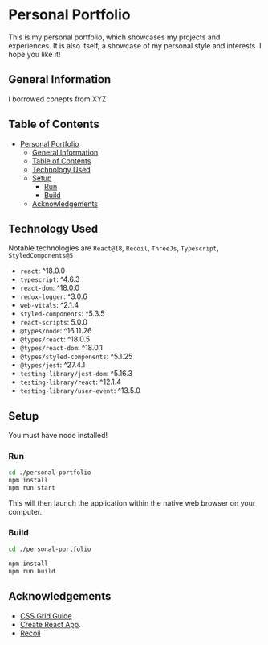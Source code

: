 # Personal Portfolio

This is my personal portfolio, which showcases my projects and experiences. It is also itself, a showcase of my personal style and interests. I hope you like it!

## General Information

I borrowed conepts from XYZ

## Table of Contents

- [Personal Portfolio](#Personal-Portfolio)
  - [General Information](#general-information)
  - [Table of Contents](#table-of-contents)
  - [Technology Used](#technology-used)
  - [Setup](#setup)
    - [Run](#run)
    - [Build](#build)
  - [Acknowledgements](#acknowledgements)

## Technology Used

Notable technologies are `React@18`, `Recoil`, `ThreeJs`, `Typescript`, `StyledComponents@5`

- `react`: ^18.0.0
- `typescript`: ^4.6.3
- `react-dom`: ^18.0.0
- `redux-logger`: ^3.0.6
- `web-vitals`: ^2.1.4
- `styled-components`: ^5.3.5
- `react-scripts`: 5.0.0
- `@types/node`: ^16.11.26
- `@types/react`: ^18.0.5
- `@types/react-dom`: ^18.0.1
- `@types/styled-components`: ^5.1.25
- `@types/jest`: ^27.4.1
- `testing-library/jest-dom`: ^5.16.3
- `testing-library/react`: ^12.1.4
- `testing-library/user-event`: ^13.5.0

## Setup

You must have node installed!

### Run

```bash
cd ./personal-portfolio
npm install
npm run start
```

This will then launch the application within the native web browser on your computer.

### Build

```bash
cd ./personal-portfolio

npm install
npm run build
```

## Acknowledgements

- [CSS Grid Guide](https://css-tricks.com/snippets/css/complete-guide-grid/)
- [Create React App](https://github.com/facebook/create-react-app).
- [Recoil](https://recoiljs.org/)
